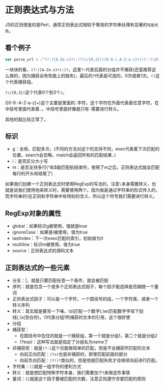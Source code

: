 # 正则表达式与方法
JS的正则借鉴的是Perl，通常正则表达式相较于等效的字符串处理有显著的`性能优势`。

## 看个例子
```javascript
var parse_url = /^(?:([A-Za-z]+):)?(\/{0,3})([0-9.\-A-Z-a-z]+)(?::(\d))?(?:\/([^?#]*))?(?:\?([^#]*))?(?:#(.*))?$/;
```

一块块的看，`(?:([A-Za-z]+):)?`，这里`?:`代表后面的分组并不捕获(还蛮推荐这么做的，因为捕获会有性能上的缺失)，最后的`?`代表是可选的，0次或者1次。`()`这个代表捕获组。

`(\/{0,3})`这个代表0个到3个`/`。

([0-9.\-A-Z-a-z]+)这个主要是里面的`.`字符，这个字符在外面代表着任意字符，在中括号里面代表着`.`。中括号里面好像就只有`-`需要进行转义。

其他的就比较正常了。

## 标识
  - g：全局，匹配多次，(不同的方法对这个的支持不同，exec代表着下次匹配的位置，search会忽略，match会返回所有的匹配结果..)
  - i：是否区分大小写
  - m：是否支持多行(^和$能匹配航结束符，使用了m之后，正则表达式就会匹配每行的开头和结尾了)

如果我们创建一个正则表达式时使用RegExp的写法的，注意`\`本身需要转义，也就是说我们使用他来转义时，需要使用两个。因为我是通过字符串的形式传入的，而字符串的\在正则和字符串中有特别的含义，所以这个符号我们需要进行转义。

## RegExp对象的属性

 - global：如果标识g被使用，值就是true
 - ignoreCase：如果是i被使用，值为true
 - lastIndex：下一次exec匹配的索引，初始值为0
 - multiline：标识m被使用，值为true
 - source：正则表达式的源码文本

## 正则表达式的一些元素

 - 分支：|，就是只要匹配任意一个条件，就会被匹配
 - 序列：就是包含一个或多个正则表达式因子，每个因子能选择是否跟随一个量词
 - 正则表达式因子：可以是一个字符，一个圆括号的组，一个字符类，或者一个转义序列
 - 转义：其实就是要背一下咯，\d(匹配一个数字),\w(匹配数字字母下划线),\s(空白符)，\1代表分组1所捕获的文本的引用，这个很好使
 - 分组
  - 捕获型：
    - 在圆括号中包住的就是一个捕获组，第一个就是分组1，第二个就是分组2
    - (?<name>exp)：这种写法就是指定了分组名为name了
  - 非捕获型：就是`(?:)`这个仅能做简单的匹配，但是不会捕获所匹配的文本
    - 向前正向匹配：`(?=)`也是非捕获的，即使匹配前面的部分
    - 向前负向匹配：`(?!)?`类似的，但是他是匹配失败才会继续向前进行匹配。
 - 字符集：`[]`就是一组字符的便利方式
 - 转义：就是想匹配特殊字符本身，我们需要加个\来做这件事情
 - 量词：`{}`就是这个因子要被匹配的次数，注意正则遵守贪婪匹配的原则

 
